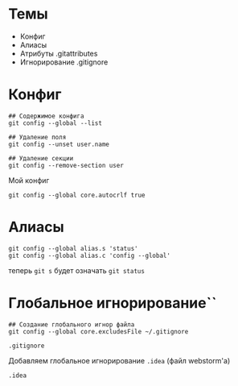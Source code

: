 # Темы
- Конфиг
- Алиасы
- Атрибуты .gitattributes
- Игнорирование .gitignore


# Конфиг
```
## Содержимое конфига
git config --global --list

## Удаление поля
git config --unset user.name

## Удаление секции
git config --remove-section user
```
Мой конфиг
```
git config --global core.autocrlf true
```


# Алиасы
```
git config --global alias.s 'status'
git config --global alias.c 'config --global'
```
теперь `git s` будет означать `git status`


# Глобальное игнорирование``
```
## Создание глобального игнор файла
git config --global core.excludesFile ~/.gitignore
```

`.gitignore`

Добавляем глобальное игнорирование `.idea` (файл webstorm'а)
```
.idea
```

